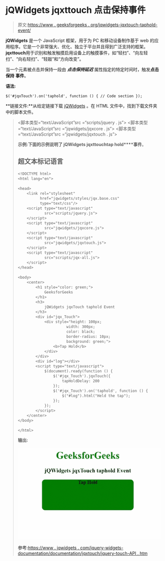# jQWidgets jqxttouch 点击保持事件

> 原文:[https://www . geeksforgeeks . org/jqwidgets-jqxtouch-taphold-event/](https://www.geeksforgeeks.org/jqwidgets-jqxtouch-taphold-event/)

**jQWidgets** 是一个 JavaScript 框架，用于为 PC 和移动设备制作基于 web 的应用程序。它是一个非常强大、优化、独立于平台并且得到广泛支持的框架。**jqxttouch**用于识别和触发触摸启用设备上的触摸事件，如“轻扫”、“向左轻扫”、“向右轻扫”、“轻敲”和“方向改变”。

当一个元素被点击并保持一段由 ***点击保持延迟*** 属性指定的特定时间时，触发**点击保持** **事件**。

**语法:**

```
$('#jqxTouch').on('taphold', function () { // Code section });
```

**链接文件:**从给定链接下载 [jQWidgets](https://www.jqwidgets.com/download/) 。在 HTML 文件中，找到下载文件夹中的脚本文件。

> <link rel="”stylesheet”" href="”jqwidgets/styles/jqx.base.css”" type="”text/css”">
> <脚本类型=“text/JavaScript”src =“scripts/jquery . js”></脚本>
> <脚本类型=“text/JavaScript”src =“jqwidgets/jqxcore . js”></脚本>
> <脚本类型=“text/JavaScript”src =“jqwidgets/jqxtouch . js”></脚本

**示例:**下面的示例说明了 jQWidgets jqxttouch**tap hold****事件**。

## 超文本标记语言

```
<!DOCTYPE html>
<html lang="en">

<head>
    <link rel="stylesheet"
          href="jqwidgets/styles/jqx.base.css"
          type="text/css"/>
    <script type="text/javascript" 
            src="scripts/jquery.js">
    </script>
    <script type="text/javascript" 
            src="jqwidgets/jqxcore.js">
    </script>
    <script type="text/javascript" 
            src="jqwidgets/jqxtouch.js">
    </script>
    <script type="text/javascript" 
            src="scripts/jqx-all.js">
    </script>
</head>

<body>
    <center>
        <h1 style="color: green;">
            GeeksforGeeks
        </h1>
        <h3>
            jQWidgets jqxTouch taphold Event
        </h3>
        <div id="jqx_Touch">
            <div style="height: 100px; 
                      width: 300px;
                      color: black; 
                      border-radius: 10px;
                      background: green;">
                <b>Tap Hold</b>
            </div>
        </div>
        <div id="log"></div>
        <script type="text/javascript">
            $(document).ready(function () {
                $('#jqx_Touch').jqxTouch({
                    tapHoldDelay: 200
                });
                $('#jqx_Touch').on('taphold', function () {
                    $("#log").html("Held the tap");
                });
            });
        </script>
    </center>
</body>

</html>
```

**输出:**

![](img/b357ce3fed2f26e09110370bbc1389f5.png)

**参考:**[https://www . jqwidgets . com/jquery-widgets-documentation/documentation/jqxtouch/jquery-touch-API . htm](https://www.jqwidgets.com/jquery-widgets-documentation/documentation/jqxtouch/jquery-touch-api.htm)